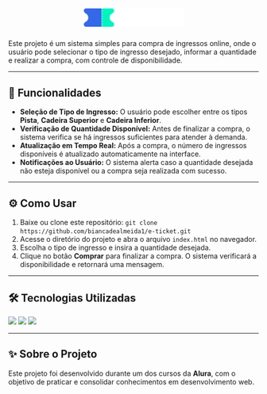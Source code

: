 <h1 align="center">
    <img src="./assets/PNG/Logo e-tricket.png" alt="Logo e-ticket" width="200">
</h1>

<p>
    Este projeto é um sistema simples para compra de ingressos online, onde o usuário pode selecionar o tipo de ingresso desejado, informar a quantidade e realizar a compra, com controle de disponibilidade.
</p>

---

<h2>🚀 Funcionalidades</h2>

<ul>
    <li><strong> Seleção de Tipo de Ingresso:</strong> O usuário pode escolher entre os tipos <strong>Pista</strong>, <strong>Cadeira Superior</strong> e <strong>Cadeira Inferior</strong>.</li>
    <li><strong>Verificação de Quantidade Disponível:</strong> Antes de finalizar a compra, o sistema verifica se há ingressos suficientes para atender à demanda.</li>
    <li><strong>Atualização em Tempo Real:</strong> Após a compra, o número de ingressos disponíveis é atualizado automaticamente na interface.</li>
    <li><strong>Notificações ao Usuário:</strong> O sistema alerta caso a quantidade desejada não esteja disponível ou a compra seja realizada com sucesso.</li>
</ul>

---

<h2>⚙️ Como Usar</h2>

<ol> 
    <li>Baixe ou clone este repositório: <code>git clone https://github.com/biancadealmeida1/e-ticket.git</code></li> 
    <li>Acesse o diretório do projeto e abra o arquivo <code>index.html</code> no navegador.</li> 
    <li>Escolha o tipo de ingresso e insira a quantidade desejada.</li> 
    <li>Clique no botão <strong>Comprar</strong> para finalizar a compra. O sistema verificará a disponibilidade e retornará uma mensagem.</li> 
</ol>

---

<h2>🛠️ Tecnologias Utilizadas</h2>

<div>
  <img src="https://img.shields.io/badge/HTML-239120?style=for-the-badge&logo=html5&logoColor=white">
  <img src="https://img.shields.io/badge/CSS-239120?&style=for-the-badge&logo=css3&logoColor=white">
  <img src="https://img.shields.io/badge/JavaScript-F7DF1E?style=for-the-badge&logo=javascript&logoColor=black">
</div>

---

<h2>✨ Sobre o Projeto</h2>

<p>
    Este projeto foi desenvolvido durante um dos cursos da <strong>Alura</strong>, com o objetivo de praticar e consolidar conhecimentos em desenvolvimento web.
</p>
